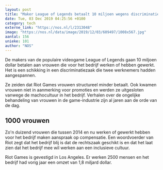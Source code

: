 ```yaml
---
layout: post
title: "Maker League of Legends betaalt 10 miljoen wegens discriminatie vrouwen"
date: Tue, 03 Dec 2019 04:25:56 +0100
category: tech
externe_link: "https://nos.nl/l/2313048"
image: "https://nos.nl/data/image/2019/12/03/609497/1008x567.jpg"
aantal: 156
unieke: 101
author: "NOS"
---
```


<p>De makers van de populaire videogame League of Legends gaan 10 miljoen dollar betalen aan vrouwen die voor het bedrijf werken of hebben gewerkt. Het is een schikking in een discriminatiezaak die twee werknemers hadden aangespannen.</p>
<p>Ze zeiden dat Riot Games vrouwen structureel minder betaalt. Ook kwamen vrouwen niet in aanmerking voor promoties en werden ze uitgesloten vanwege de machocultuur in het bedrijf. Verhalen over de ongelijke behandeling van vrouwen in de game-industrie zijn al jaren aan de orde van de dag.</p>
<h2>1000 vrouwen</h2>
<p>Zo'n duizend vrouwen die tussen 2014 en nu werken of gewerkt hebben voor het bedrijf maken aanspraak op compensatie. Een woordvoerder van Riot zegt dat het bedrijf blij is dat de rechtszaak geschikt is en dat het laat zien dat het bedrijf mee wil werken aan een inclusieve cultuur.</p>
<p>Riot Games is gevestigd in Los Angeles. Er werken 2500 mensen en het bedrijf had vorig jaar een omzet van 1,8 miljard dollar.</p>
